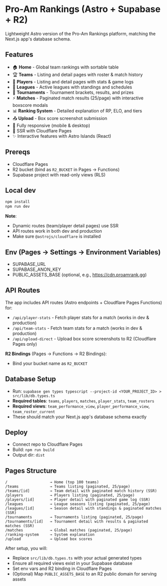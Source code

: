 # Pro-Am Rankings (Astro + Supabase + R2)

Lightweight Astro version of the Pro-Am Rankings platform, matching the Next.js app's database schema.

## Features
- 🏠 **Home** - Global team rankings with sortable table
- 🏆 **Teams** - Listing and detail pages with roster & match history
- 👤 **Players** - Listing and detail pages with stats & game logs
- 🏅 **Leagues** - Active leagues with standings and schedules
- 🎯 **Tournaments** - Tournament brackets, results, and prizes
- ⚡ **Matches** - Paginated match results (25/page) with interactive boxscore modals
- 📊 **Ranking System** - Detailed explanation of RP, ELO, and tiers
- 📤 **Upload** - Box score screenshot submission
- 📱 Fully responsive (mobile & desktop)
- 🚀 SSR with Cloudflare Pages
- ✨ Interactive features with Astro Islands (React)

## Prereqs
- Cloudflare Pages
- R2 bucket (bind as `R2_BUCKET`  in Pages → Functions)
- Supabase project with read-only views (RLS)

## Local dev
```bash
npm install
npm run dev
```

**Note**: 
- Dynamic routes (team/player detail pages) use SSR
- API routes work in both dev and production
- Make sure `@astrojs/cloudflare` is installed

## Env (Pages → Settings → Environment Variables)
- SUPABASE_URL
- SUPABASE_ANON_KEY
- PUBLIC_ASSETS_BASE (optional, e.g., https://cdn.proamrank.gg)

## API Routes

The app includes API routes (Astro endpoints + Cloudflare Pages Functions) for:
- `/api/player-stats` - Fetch player stats for a match (works in dev & production)
- `/api/team-stats` - Fetch team stats for a match (works in dev & production)
- `/api/upload-direct` - Upload box score screenshots to R2 (Cloudflare Pages only)

**R2 Bindings** (Pages → Functions → R2 Bindings):
- Bind your bucket name as `R2_BUCKET` 

## Database Setup
- Run: `supabase gen types typescript --project-id <YOUR_PROJECT_ID> > src/lib/db.types.ts`
- **Required tables**: `teams`, `players`, `matches`, `player_stats`, `team_rosters`
- **Required views**: `team_performance_view`, `player_performance_view`, `team_roster_current`
- These should match your Next.js app's database schema exactly

## Deploy
- Connect repo to Cloudflare Pages
- Build: `npm run build` 
- Output dir: `dist` 

## Pages Structure

```
/                   → Home (top 100 teams)
/teams              → Teams listing (paginated, 25/page)
/teams/[id]         → Team detail with paginated match history (SSR)
/players            → Players listing (paginated, 25/page)
/players/[id]       → Player detail with paginated game log (SSR)
/leagues            → League seasons listing (paginated, 25/page)
/leagues/[id]       → Season detail with standings & paginated matches (SSR)
/tournaments        → Tournaments listing (paginated, 25/page)
/tournaments/[id]   → Tournament detail with results & paginated matches (SSR)
/matches            → Global matches (paginated, 25/page)
/ranking-system     → System explanation
/upload             → Upload box scores
```

After setup, you will:
- Replace `src/lib/db.types.ts` with your actual generated types
- Ensure all required views exist in your Supabase database
- Set env vars and R2 binding in Cloudflare Pages
- (Optional) Map `PUBLIC_ASSETS_BASE` to an R2 public domain for serving assets
